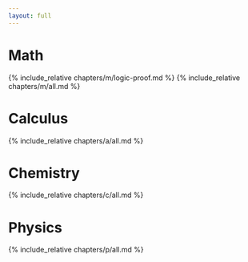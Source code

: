 ```yaml
---
layout: full
---
```

# Math
{% include_relative chapters/m/logic-proof.md %}
{% include_relative chapters/m/all.md %}

# Calculus
{% include_relative chapters/a/all.md %}

# Chemistry
{% include_relative chapters/c/all.md %}

# Physics
{% include_relative chapters/p/all.md %}
